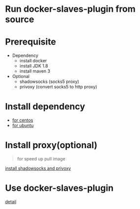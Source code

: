 Run docker-slaves-plugin from source
====================================

# Prerequisite

- Dependency
  - install docker
  - install JDK 1.8
  - install maven 3
- Optional
  - shadowsocks (socks5 proxy)
  - privoxy (convert socks5 to http proxy)

# Install dependency

- [for centos](doc/dependency-centos.md)
- [for ubuntu](doc/dependency-ubuntu.md)

# Install proxy(optional)

>for speed up pull image

[install shadowsocks and privoxy](doc/install-proxy.md)

# Use docker-slaves-plugin

[detail](doc/use-plugin.md)
